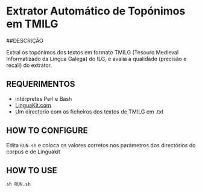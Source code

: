 # Extrator Automático de Topónimos em TMILG

##DESCRIÇÃO

Extrai os topónimos dos textos em formato TMILG (Tesouro Medieval Informatizado da Lingua Galega) do ILG, e avalia a qualidade (precisão e recall) do extrator.

## REQUERIMENTOS

* intérpretes Perl e Bash 
* [LinguaKit.com](https://github.com/citiususc/Linguakit)
* Um directorio com os ficheiros dos textos de TMILG em .txt

## HOW TO CONFIGURE

Edita `RUN.sh` e coloca os valores corretos nos parámetros dos directórios do corpus e de Linguakit 

## HOW TO USE

```
sh RUN.sh
```
